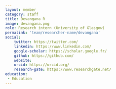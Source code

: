 ```yaml
---
layout: member
category: staff
title: Devangana R
image: devangana.png
role: Research intern (University of Glasgow)
permalink: 'team/researcher-name/devangana'
social:
    twitter: https://twitter.com/
    linkedin: https://www.linkedin.com/
    google-scholar: https://scholar.google.fr/
    github: https://github.com/
    website:
    orcid: https://orcid.org/
    research-gate: https://www.researchgate.net/
education:
 - Education
---
```

